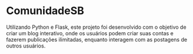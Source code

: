 # ComunidadeSB
Utilizando Python e Flask, este projeto foi desenvolvido com o objetivo de criar um blog interativo, onde os usuários podem criar suas contas e fazerem publicações ilimitadas, enquanto interagem com as postagens de outros usuários. 
